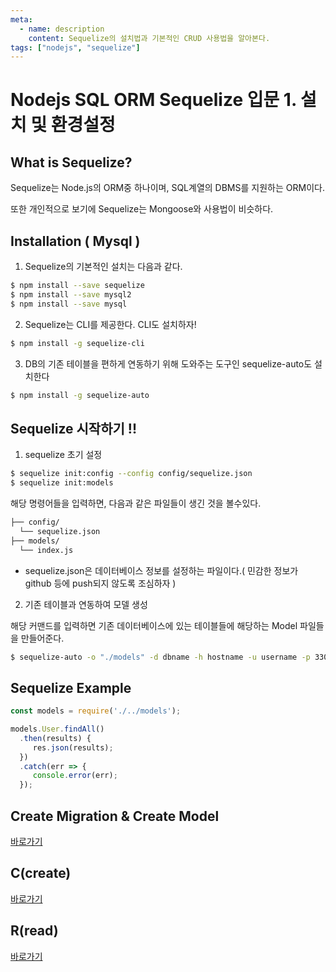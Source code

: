 ```yaml
---
meta:
  - name: description
    content: Sequelize의 설치법과 기본적인 CRUD 사용법을 알아본다.
tags: ["nodejs", "sequelize"]
---
```

# Nodejs SQL ORM Sequelize 입문 1. 설치 및 환경설정

## What is Sequelize?
Sequelize는 Node.js의 ORM중 하나이며, SQL계열의 DBMS를 지원하는 ORM이다.


또한 개인적으로 보기에 Sequelize는 Mongoose와 사용법이 비슷하다.

## Installation ( Mysql )
1. Sequelize의 기본적인 설치는 다음과 같다.
```bash
$ npm install --save sequelize
$ npm install --save mysql2
$ npm install --save mysql
```

2. Sequelize는 CLI를 제공한다. CLI도 설치하자!
```bash
$ npm install -g sequelize-cli
```

3. DB의 기존 테이블을 편하게 연동하기 위해 도와주는 도구인 sequelize-auto도 설치한다
```bash
$ npm install -g sequelize-auto
```

## Sequelize 시작하기 !!
1. sequelize 초기 설정
```bash
$ sequelize init:config --config config/sequelize.json
$ sequelize init:models
```
해당 명령어들을 입력하면,  다음과 같은 파일들이 생긴 것을 볼수있다.
```bash
├── config/
  └── sequelize.json
├── models/
  └── index.js
```
- sequelize.json은 데이터베이스 정보를 설정하는 파일이다.( 민감한 정보가 github 등에 push되지 않도록 조심하자  )

2. 기존 테이블과 연동하여 모델 생성

해당 커맨드를 입력하면 기존 데이터베이스에 있는 테이블들에 해당하는 Model 파일들을 만들어준다.
```bash
$ sequelize-auto -o "./models" -d dbname -h hostname -u username -p 3306 -x password -e mysql
```

## Sequelize Example
 ```js
 const models = require('./../models');

 models.User.findAll()
   .then(results) {
      res.json(results);
   })
   .catch(err => {
      console.error(err);
   });
```

## Create Migration & Create Model

[바로가기](/nodejs-serverside/sequelize/migration/)

## C(create)

[바로가기](/nodejs-serverside/sequelize/crud/c/)

## R(read)

[바로가기](/nodejs-serverside/sequelize/crud/r/)




